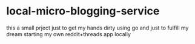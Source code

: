# local-micro-blogging-service
this a small prject just to get my hands dirty using go and just to fulfill my dream starting my own reddit+threads app locally
